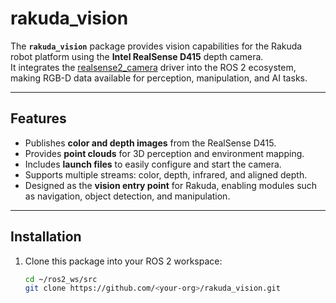 # rakuda_vision

The **`rakuda_vision`** package provides vision capabilities for the Rakuda robot platform using the **Intel RealSense D415** depth camera.  
It integrates the [realsense2_camera](https://github.com/IntelRealSense/realsense-ros) driver into the ROS 2 ecosystem, making RGB-D data available for perception, manipulation, and AI tasks.

---

## Features

- Publishes **color and depth images** from the RealSense D415.  
- Provides **point clouds** for 3D perception and environment mapping.  
- Includes **launch files** to easily configure and start the camera.  
- Supports multiple streams: color, depth, infrared, and aligned depth.  
- Designed as the **vision entry point** for Rakuda, enabling modules such as navigation, object detection, and manipulation.

---

## Installation

1. Clone this package into your ROS 2 workspace:
   ```bash
   cd ~/ros2_ws/src
   git clone https://github.com/<your-org>/rakuda_vision.git
